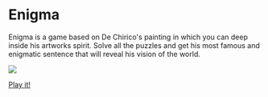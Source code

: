 # Enigma
Enigma is a game based on De Chirico's painting in which you can deep inside his artworks spirit. Solve all the puzzles and get his most famous and enigmatic sentence that will reveal his vision of the world.

![](enigma.gif)

[Play it!](https://drive.google.com/drive/folders/0B1PLwaO08bKxYmJUZS1zNjV3cjQ?usp=sharing)
